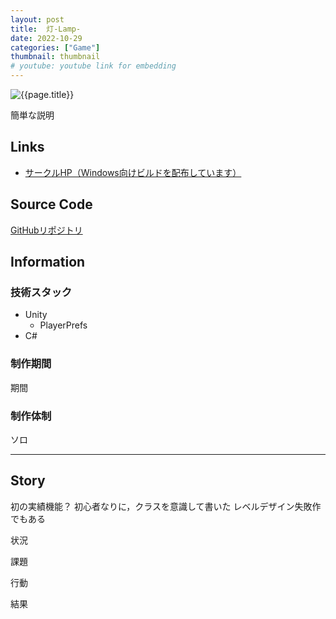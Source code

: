 ```yaml
---
layout: post
title:  灯-Lamp-
date: 2022-10-29
categories: ["Game"]
thumbnail: thumbnail
# youtube: youtube link for embedding
---
```


![{{page.title}}]({{site.baseurl}}/assets/images/thumbnail.webp)

簡単な説明

## Links

- [サークルHP（Windows向けビルドを配布しています）](https://micomprocedure.com/works/222)

## Source Code

[GitHubリポジトリ](url)

## Information

### 技術スタック

- Unity
  - PlayerPrefs
- C#

### 制作期間

期間

### 制作体制

ソロ

---

## Story

初の実績機能？
初心者なりに，クラスを意識して書いた
レベルデザイン失敗作でもある

状況

課題

行動

結果
